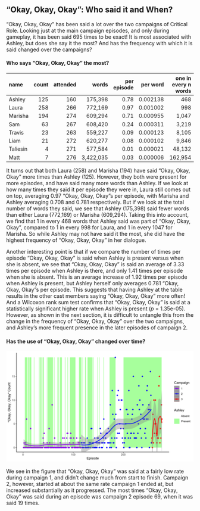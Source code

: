 
## “Okay, Okay, Okay”: Who said it and When?

“Okay, Okay, Okay” has been said a lot over the two campaigns of
Critical Role. Looking just at the main campaign episodes, and only
during gameplay, it has been said 695 times to be exact\! It is most
associated with Ashley, but does she say it the most? And has the
frequency with which it is said changed over the campaigns?

#### Who says “Okay, Okay, Okay” the most?

| name     | count | attended |     words | per episode | per word | one in every n words |
| :------- | ----: | -------: | --------: | ----------: | -------: | -------------------: |
| Ashley   |   125 |      160 |   175,398 |        0.78 | 0.002138 |                  468 |
| Laura    |   258 |      266 |   772,169 |        0.97 | 0.001002 |                  998 |
| Marisha  |   194 |      274 |   609,294 |        0.71 | 0.000955 |                1,047 |
| Sam      |    63 |      267 |   608,420 |        0.24 | 0.000311 |                3,219 |
| Travis   |    23 |      263 |   559,227 |        0.09 | 0.000123 |                8,105 |
| Liam     |    21 |      272 |   620,277 |        0.08 | 0.000102 |                9,846 |
| Taliesin |     4 |      271 |   577,584 |        0.01 | 0.000021 |               48,132 |
| Matt     |     7 |      276 | 3,422,035 |        0.03 | 0.000006 |              162,954 |

It turns out that both Laura (258) and Marisha (194) have said “Okay,
Okay, Okay” more times than Ashley (125). However, they both were
present for more episodes, and have said many more words than Ashley. If
we look at how many times they said it per episode they were in, Laura
still comes out on top, averaging 0.97 “Okay, Okay, Okay”s per episode,
with Marisha and Ashley averaging 0.708 and 0.781 respectively. But if
we look at the total number of words they said, we see that Ashley
(175,398) said fewer words than either Laura (772,169) or Marisha
(609,294). Taking this into account, we find that 1 in every 468 words
that Ashley said was part of “Okay, Okay, Okay”, compared to 1 in every
998 for Laura, and 1 in every 1047 for Marisha. So while Ashley may not
have said it the most, she did have the highest frequency of “Okay,
Okay, Okay” in her dialogue.

Another interesting point is that if we compare the number of times per
episode “Okay, Okay, Okay” is said when Ashley is present versus when
she is absent, we see that “Okay, Okay, Okay” is said an average of 3.33
times per episode when Ashley is there, and only 1.41 times per episode
when she is absent. This is an average increase of 1.92 times per
episode when Ashley is present, but Ashley herself only averages 0.781
“Okay, Okay, Okay”s per episode. This suggests that having Ashley at
the table results in the other cast members saying “Okay, Okay, Okay”
more often\! And a Wilcoxon rank sum test confirms that “Okay, Okay,
Okay” is said at a statistically significant higher rate when Ashley is
present (*p* = 1.35e-05). However, as shown in the next section, it is
difficult to untangle this from the change in the frequency of “Okay,
Okay, Okay” over the two campaigns, and Ashley’s more frequent presence
in the later episodes of campaign 2.

#### Has the use of “Okay, Okay, Okay” changed over time?

![Okay](../plots/okay_okay_okay.png)

We see in the figure that “Okay, Okay, Okay” was said at a fairly low
rate during campaign 1, and didn’t change much from start to finish.
Campaign 2, however, started at about the same rate campaign 1 ended at,
but increased substantially as it progressed. The most times “Okay,
Okay, Okay” was said during an episode was campaign 2 episode 69, when
it was said 19 times.

